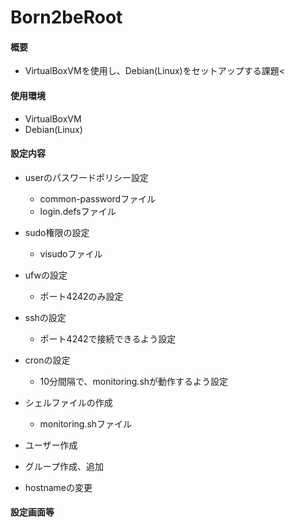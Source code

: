 # Born2beRoot

#### 概要
  * VirtualBoxVMを使用し、Debian(Linux)をセットアップする課題<
  
#### 使用環境
  * VirtualBoxVM
  * Debian(Linux)
  
#### 設定内容
  * userのパスワードポリシー設定
    * common-passwordファイル
    * login.defsファイル

  * sudo権限の設定
    * visudoファイル
  
  * ufwの設定
    * ポート4242のみ設定

  * sshの設定
    * ポート4242で接続できるよう設定

  * cronの設定
    * 10分間隔で、monitoring.shが動作するよう設定

  * シェルファイルの作成
    * monitoring.shファイル

  * ユーザー作成
  
  * グループ作成、追加

  * hostnameの変更

#### 設定画面等



